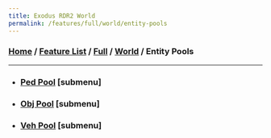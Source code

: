 ```yaml
---
title: Exodus RDR2 World
permalink: /features/full/world/entity-pools
---
```

### [Home](/) / [Feature List](/features) / [Full](/features/full) / [World](/features/full/world) / Entity Pools
---
- ### [Ped Pool](entity-pools/ped-pool) [submenu]
- ### [Obj Pool](entity-pools/obj-pool) [submenu]
- ### [Veh Pool](entity-pools/veh-pool) [submenu]
